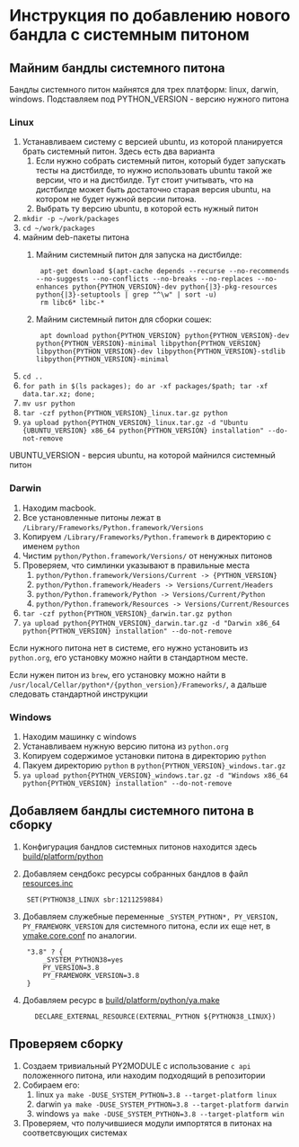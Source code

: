 # Инструкция по добавлению нового бандла с системным питоном

## Майним бандлы системного питона
Бандлы системного питон майнятся для трех платформ: linux, darwin, windows.
Подставляем под PYTHON_VERSION - версию нужного питона
### Linux

1. Устанавливаем систему с версией ubuntu, из которой планируется брать системный питон. Здесь есть два варианта
    1. Если нужно собрать системный питон, который будет запускать тесты на дистбилде, то нужно использовать ubuntu такой же версии, что и на дистбилде.
    Тут стоит учитывать, что на дистбилде может быть достаточно старая версия ubuntu, на котором не будет нужной версии питона.
    2. Выбрать ту версию ubuntu, в которой есть нужный питон
2. `mkdir -p ~/work/packages`
3. `cd ~/work/packages`
4. майним deb-пакеты питона
    1. Майним системный питон для запуска на дистбилде:

            apt-get download $(apt-cache depends --recurse --no-recommends --no-suggests --no-conflicts --no-breaks --no-replaces --no-enhances python{PYTHON_VERSION}-dev python{|3}-pkg-resources python{|3}-setuptools | grep "^\w" | sort -u)
            rm libc6* libc-*

    2. Майним системный питон для сборки сошек:

            apt download python{PYTHON_VERSION} python{PYTHON_VERSION}-dev python{PYTHON_VERSION}-minimal libpython{PYTHON_VERSION} libpython{PYTHON_VERSION}-dev libpython{PYTHON_VERSION}-stdlib libpython{PYTHON_VERSION}-minimal

5. `cd ..`
6. `for path in $(ls packages); do ar -xf packages/$path; tar -xf data.tar.xz; done;`
7. `mv usr python`
8. `tar -czf python{PYTHON_VERSION}_linux.tar.gz python`
9. `ya upload python{PYTHON_VERSION}_linux.tar.gz -d "Ubuntu {UBUNTU_VERSION} x86_64 python{PYTHON_VERSION} installation" --do-not-remove`

UBUNTU_VERSION - версия ubuntu, на которой майнился системный питон

### Darwin
1. Находим macbook.
2. Все установленные питоны лежат в `/Library/Frameworks/Python.framework/Versions`
3. Копируем `/Library/Frameworks/Python.framework` в директорию с именем `python`
4. Чистим `python/Python.framework/Versions/` от ненужных питонов
5. Проверяем, что симлинки указывают в правильные места
    1. `python/Python.framework/Versions/Current -> {PYTHON_VERSION}`
    2. `python/Python.framework/Headers -> Versions/Current/Headers`
    3. `python/Python.framework/Python -> Versions/Current/Python`
    4. `python/Python.framework/Resources -> Versions/Current/Resources`
6. `tar -czf python{PYTHON_VERSION}_darwin.tar.gz python`
7. `ya upload python{PYTHON_VERSION}_darwin.tar.gz -d "Darwin x86_64 python{PYTHON_VERSION} installation" --do-not-remove`

Если нужного питона нет в системе, его нужно установить из `python.org`, его установку можно найти в стандартном месте.

Если нужен питон из `brew`, его установку можно найти в `/usr/local/Cellar/python*/{python_version}/Frameworks/`,
 а дальше следовать стандартной инструкции

### Windows
1. Находим машинку с windows
2. Устанавливаем нужную версию питона из `python.org`
3. Копируем содержимое установки питона в директорию `python`
4. Пакуем директорию `python` в `python{PYTHON_VERSION}_windows.tar.gz`
5. `ya upload python{PYTHON_VERSION}_windows.tar.gz -d "Windows x86_64 python{PYTHON_VERSION} installation" --do-not-remove`

## Добавляем бандлы системного питона в сборку

1. Конфигурация бандлов системных питонов находится здесь [build/platform/python](https://a.yandex-team.ru/arc/trunk/arcadia/build/platform/python)
2. Добавляем сендбокс ресурсы собранных бандлов в файл [resources.inc](https://a.yandex-team.ru/arc/trunk/arcadia/build/platform/python/resources.inc)

        SET(PYTHON38_LINUX sbr:1211259884)

3. Добавляем служебные переменные `_SYSTEM_PYTHON*, PY_VERSION, PY_FRAMEWORK_VERSION` для системного питона, если их еще нет,
в [ymake.core.conf](https://a.yandex-team.ru/arc/trunk/arcadia/build/ymake.core.conf?rev=7640792#L380) по аналогии.

        "3.8" ? {
            _SYSTEM_PYTHON38=yes
            PY_VERSION=3.8
            PY_FRAMEWORK_VERSION=3.8
        }

4. Добавляем ресурс в [build/platform/python/ya.make](https://a.yandex-team.ru/arc/trunk/arcadia/build/platform/python/ya.make)

          DECLARE_EXTERNAL_RESOURCE(EXTERNAL_PYTHON ${PYTHON38_LINUX})

## Проверяем сборку
1. Создаем тривиальный PY2MODULE с использование `c api` положенного питона, или находим подходящий в репозитории
2. Собираем его:
    1. linux `ya make -DUSE_SYSTEM_PYTHON=3.8 --target-platform linux`
    2. darwin `ya make -DUSE_SYSTEM_PYTHON=3.8 --target-platform darwin`
    3. windows `ya make -DUSE_SYSTEM_PYTHON=3.8 --target-platform win`
3. Проверяем, что получившиеся модули импортятся в питонах на соответсвующих системах
